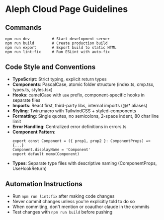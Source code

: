 # Aleph Cloud Page Guidelines

## Commands

```
npm run dev          # Start development server
npm run build        # Create production build
npm run export       # Export build to static HTML
npm run lint:fix     # Run ESLint with auto-fix
```

## Code Style and Conventions

- **TypeScript**: Strict typing, explicit return types
- **Components**: PascalCase, atomic folder structure (index.ts, cmp.tsx, types.ts, styles.tsx)
- **Hooks**: camelCase with `use` prefix, component-specific hooks in separate files
- **Imports**: React first, third-party libs, internal imports (@/\* aliases)
- **Styling**: Twin.macro with TailwindCSS + styled-components
- **Formatting**: Single quotes, no semicolons, 2-space indent, 80 char line limit
- **Error Handling**: Centralized error definitions in errors.ts
- **Component Pattern**:
  ```tsx
  export const Component = ({ prop1, prop2 }: ComponentProps) => {...}
  Component.displayName = 'Component'
  export default memo(Component)
  ```
- **Types**: Separate type files with descriptive naming (ComponentProps, UseHookReturn)

## Automation Instructions

- Run `npm run lint:fix` after making code changes
- Never commit changes unless you're explicitly told to do so
- When commiting, don't mention or coauthor claude in the commits
- Test changes with `npm run build` before pushing
